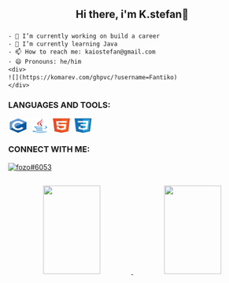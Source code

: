 <!--APRESENTATION-->



<div>
    <h2 align="center">Hi there, i'm K.stefan👋</h2>
    <h3></h3>
  </div>
  
    - 🔭 I’m currently working on build a career
    - 🌱 I’m currently learning Java
    - 📫 How to reach me: kaiostefan@gmail.com
    - 😄 Pronouns: he/him
    <div>
    ![](https://komarev.com/ghpvc/?username=Fantiko)
    </div>
  <div style="display: inline_block">
    <div>
      <h3>LANGUAGES AND TOOLS:</h3>
    </div>
    <img align="center" alt="C" height="30" width="40" src="https://raw.githubusercontent.com/devicons/devicon/master/icons/c/c-original.svg">
    <img align="center" alt="Java" height="30" width="40" src="https://raw.githubusercontent.com/devicons/devicon/master/icons/java/java-original.svg">
    <img align="center" alt="HTML" height="30" width="40" src="https://raw.githubusercontent.com/devicons/devicon/master/icons/html5/html5-original.svg">
    <img align="center" alt="CSS" height="30" width="40" src="https://raw.githubusercontent.com/devicons/devicon/master/icons/css3/css3-original.svg">
  </div>
  
  <div>
    <h3 align="left">CONNECT WITH ME:</h3>
    <div align="left">
      <a href="https://discord.gg/fozo#6053" target="blank">
        <img align="center" alt="fozo#6053" src="https://raw.githubusercontent.com/rahuldkjain/github-profile-readme-generator/master/src/images/icons/Social/discord.svg" height="30" width="40" />
      </a>
    </div>
  </div>
  
  ##
  
  <!--GITHUB STATS-->
  <div align="center">
    <a href="https://github.com/Fantiko">
    <img height="180em" width="48%" src="https://github-readme-stats.vercel.app/api?username=Fantiko&show_icons=true&theme=dracula&include_all_commits=true&count_private=true"/>  
    <img height="180em" width="48%" src="https://github-readme-stats.vercel.app/api/top-langs/?username=Fantiko&layout=compact&langs_count=16&theme=dracula"/>
    </a>
    
  </div>
  
  

